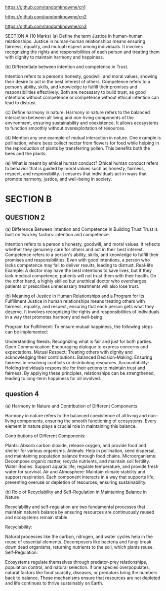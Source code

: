 https://github.com/randomknowme/cn1

https://github.com/randomknowme/cn2

https://github.com/randomknowme/cn3

SECTION A (10 Marks)
(a) Define the term Justice in human-human relationships.
Justice in human-human relationships means ensuring fairness, equality, and mutual respect among individuals. It involves recognizing the rights and responsibilities of each person and treating them with dignity to maintain harmony and happiness.

(b) Differentiate between intention and competence in Trust.

Intention refers to a person’s honesty, goodwill, and moral values, showing their desire to act in the best interest of others.
Competence refers to a person’s ability, skills, and knowledge to fulfill their promises and responsibilities effectively.
Both are necessary to build trust, as good intentions without competence or competence without ethical intention can lead to distrust.

(c) Define harmony in nature.
Harmony in nature refers to the balanced interaction between all living and non-living components of the environment, ensuring sustainability and coexistence. It allows ecosystems to function smoothly without overexploitation of resources.

(d) Mention any one example of mutual interaction in nature.
One example is pollination, where bees collect nectar from flowers for food while helping in the reproduction of plants by transferring pollen. This benefits both the bees and the plants.

(e) What is meant by ethical human conduct?
Ethical human conduct refers to behavior that is guided by moral values such as honesty, fairness, respect, and responsibility. It ensures that individuals act in ways that promote harmony, justice, and well-being in society.

# SECTION B
## QUESTION 2
(a) Difference Between Intention and Competence in Building Trust
Trust is built on two key factors: intention and competence.

Intention refers to a person's honesty, goodwill, and moral values. It reflects whether they genuinely care for others and act in their best interest.
Competence refers to a person's ability, skills, and knowledge to fulfill their promises and responsibilities. Even with good intentions, a person who lacks competence may fail to deliver results, leading to distrust.
Real-life Example:
A doctor may have the best intentions to save lives, but if they lack medical competence, patients will not trust them with their health. On the other hand, a highly skilled but unethical doctor who overcharges patients or prescribes unnecessary treatments will also lose trust.

(b) Meaning of Justice in Human Relationships and a Program for Its Fulfillment
Justice in human relationships means treating others with fairness, equality, and respect, ensuring that each person gets what they deserve. It involves recognizing the rights and responsibilities of individuals in a way that promotes harmony and well-being.

Program for Fulfillment:
To ensure mutual happiness, the following steps can be implemented:

Understanding Needs: Recognizing what is fair and just for both parties.
Open Communication: Encouraging dialogue to express concerns and expectations.
Mutual Respect: Treating others with dignity and acknowledging their contributions.
Balanced Decision-Making: Ensuring fairness in resolving conflicts or distributing resources.
Accountability: Holding individuals responsible for their actions to maintain trust and fairness.
By applying these principles, relationships can be strengthened, leading to long-term happiness for all involved.

## question 4
(a) Harmony in Nature and Contribution of Different Components

Harmony in nature refers to the balanced coexistence of all living and non-living components, ensuring the smooth functioning of ecosystems. Every element in nature plays a crucial role in maintaining this balance.

Contributions of Different Components:

Plants: Absorb carbon dioxide, release oxygen, and provide food and shelter for various organisms.
Animals: Help in pollination, seed dispersal, and maintaining population balance through food chains.
Microorganisms: Decompose organic matter, recycle nutrients, and maintain soil fertility.
Water Bodies: Support aquatic life, regulate temperature, and provide fresh water for survival.
Air and Atmosphere: Maintain climate stability and support respiration.
Each component interacts in a way that supports life, preventing overuse or depletion of resources, ensuring sustainability.

(b) Role of Recyclability and Self-Regulation in Maintaining Balance in Nature

Recyclability and self-regulation are two fundamental processes that maintain nature’s balance by ensuring resources are continuously reused and ecosystems remain stable.

Recyclability:

Natural processes like the carbon, nitrogen, and water cycles help in the reuse of essential elements.
Decomposers like bacteria and fungi break down dead organisms, returning nutrients to the soil, which plants reuse.
Self-Regulation:

Ecosystems regulate themselves through predator-prey relationships, population control, and natural selection.
If one species overpopulates, natural factors like food scarcity, diseases, or predators bring the numbers back to balance.
These mechanisms ensure that resources are not depleted and life continues to thrive sustainably on Earth.
